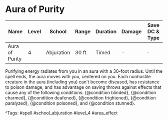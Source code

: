 # Aura of Purity

| Name | Level | School | Range | Duration | Damage | Save DC & Type |
|------|-------|--------|-------|----------|--------|----------------|
| Aura of Purity | 4 | Abjuration | 30 ft. | Timed | - | - |

Purifying energy radiates from you in an aura with a 30-foot radius. Until the spell ends, the aura moves with you, centered on you. Each nonhostile creature in the aura (including you) can't become diseased, has resistance to poison damage, and has advantage on saving throws against effects that cause any of the following conditions: {@condition blinded}, {@condition charmed}, {@condition deafened}, {@condition frightened}, {@condition paralyzed}, {@condition poisoned}, and {@condition stunned}.

^Tags: #spell #school_abjuration #level_4 #area_effect